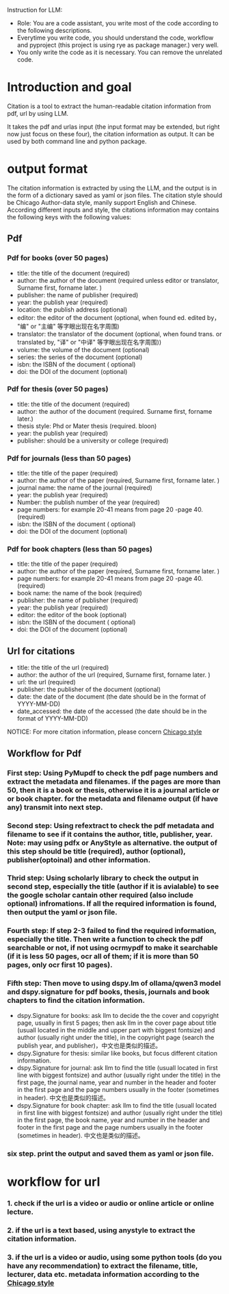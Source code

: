Instruction for LLM:
- Role: You are a code assistant, you write most of the code according to the following descriptions.
- Everytime you write code, you should understand the code, workflow and pyproject (this project is using rye as package manager.) very well.
- You only write the code as it is necessary. You can remove the unrelated code.

# Introduction and goal

Citation is a tool to extract the human-readable citation information from pdf, url by using LLM.

It takes the pdf and urlas input (the input format may be extended, but right now just focus on these four), the citation information as output. It can be used by both command line and python package.

# output format
The citation information is extracted by using the LLM, and the output is in the form of a dictionary saved as yaml or json files. The citation style should be Chicago Author-data style, manily support English and Chinese. According different inputs and style, the citations information may contains the following keys with the following values:

## Pdf
### Pdf for books (over 50 pages)
- title: the title of the document (required)
- author: the author of the document (required unless editor or translator, Surname first, forname later. )
- publisher: the name of publisher (required)
- year: the publish year (required)
- location: the publish address (optional)
- editor: the editor of the document (optional, when found ed. edited by， "编"  or "主编" 等字眼出现在名字周围)
- translator: the translator of the document (optional, when found trans. or translated by, "译" or "中译" 等字眼出现在名字周围))
- volume: the volume of the document (optional)
- series: the series of the document (optional)
- isbn: the ISBN of the document ( optional)
- doi: the DOI of the document (optional)


### Pdf for thesis (over 50 pages)
- title: the title of the document (required)
- author: the author of the document (required. Surname first, forname later.)
- thesis style: Phd or Mater thesis (required. bloon)
- year: the publish year (required)
- publisher: should be a university or college (required)

### Pdf for journals (less than 50 pages)
- title: the title of the paper (required)
- author: the author of the paper (required, Surname first, forname later. )
- journal name: the name of the journal (required)
- year: the publish year (required)
- Number: the publish number of the year (required)
- page numbers: for example 20-41 means from page 20 -page 40. (required)
- isbn: the ISBN of the document ( optional)
- doi: the DOI of the document (optional)

### Pdf for book chapters (less than 50 pages)
- title: the title of the paper (required)
- author: the author of the paper (required, Surname first, forname later. )
- page numbers: for example 20-41 means from page 20 -page 40. (required)
- book name: the name of the book (required)
- publisher: the name of publisher (required)
- year: the publish year (required)
- editor: the editor of the book (optional)
- isbn: the ISBN of the document ( optional)
- doi: the DOI of the document (optional)

## Url for citations
- title: the title of the url (required)
- author: the author of the url (required, Surname first, forname later. )
- url: the url (required)
- publisher: the publisher of the document (optional)
- date: the date of the document (the date should be in the format of YYYY-MM-DD)
- date_accessed: the date of the accessed (the date should be in the format of YYYY-MM-DD)

NOTICE: For more citation information, please concern [Chicago style](https://www.chicagomanualofstyle.org/tools_citationguide/citation-guide-2.html)

## Workflow for Pdf
### First step: Using PyMupdf to check the pdf page numbers and extract the metadata and filenames. if the pages are more than 50, then it is a book or thesis, otherwise it is a journal article or or book chapter. for the metadata and filename output (if have any) transmit into next step.

### Second step:  Using refextract to check the pdf metadata and filename to see if it contains the author, title, publisher, year. Note: may using pdfx or AnyStyle as alternative. the output of this step should be title (required), author (optional), publisher(optoinal) and other information.

### Thrid step: Using scholarly library to check the output in second step, especially the title (author if it is avialable) to see the google scholar cantain other required (also include optional) infromations. If all the required information is found, then output the yaml or json file.

### Fourth step: If step 2-3 failed to find the required information, especially the title. Then write a function to check the pdf searchable or not, if not using ocrmypdf to make it searchable (if it is less 50 pages, ocr all of them; if it is more than 50 pages, only ocr first 10 pages).

### Fifth step: Then move to using dspy.lm of ollama/qwen3 model and dspy.signature for pdf books, thesis, journals and book chapters to find the citation information.
- dspy.Signature for books: ask llm to decide the the cover and copyright page, usually in first 5 pages; then ask llm in the cover page about title (usuall located in the middle and upper part with biggest fontsize) and author (usually right under the title), in the copyright page (search the publish year, and publisher)，中文也是类似的描述。
- dspy.Signature for thesis: similar like books, but focus different citation information.
- dspy.Signature for journal: ask llm to find the title (usuall located in first line with biggest fontsize) and author (usually right under the title) in the first page, the journal name, year and number in the header and footer in the first page and the page numbers usually in the footer (sometimes in header). 中文也是类似的描述。
- dspy.Signature for book chapter: ask llm to find the title (usuall located in first line with biggest fontsize) and author (usually right under the title) in the first page, the book name, year and number in the header and footer in the first page and the page numbers usually in the footer (sometimes in header). 中文也是类似的描述。

### six step. print the output and saved them as yaml or json file.

# workflow for url
### 1. check if the url is a video or audio or online article or online lecture.
### 2. if the url is a text based, using anystyle to extract the citation information.
### 3. if the url is a video or audio, using some python tools (do you have any recommendation) to extract the filename, title, lecturer, data etc. metadata information according to the [Chicago style](https://www.chicagomanualofstyle.org/tools_citationguide/citation-guide-2.html)
